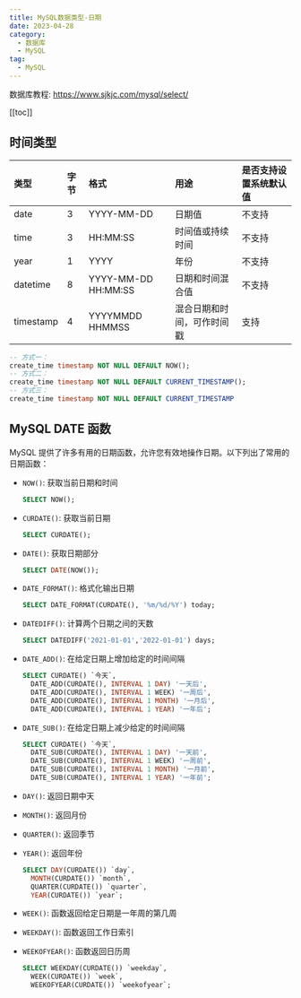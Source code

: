 ```yaml
---
title: MySQL数据类型-日期
date: 2023-04-28
category: 
  - 数据库
  - MySQL
tag: 
  - MySQL
---
```


数据库教程: <https://www.sjkjc.com/mysql/select/>

<!-- more -->
[[toc]]

## 时间类型

| 类型      | 字节 | 格式                | 用途                       | 是否支持设置系统默认值 |
| :-------- | :--- | :------------------ | :------------------------- | :--------------------- |
| date      | 3    | YYYY-MM-DD          | 日期值                     | 不支持                 |
| time      | 3    | HH:MM:SS            | 时间值或持续时间           | 不支持                 |
| year      | 1    | YYYY                | 年份                       | 不支持                 |
| datetime  | 8    | YYYY-MM-DD HH:MM:SS | 日期和时间混合值           | 不支持                 |
| timestamp | 4    | YYYYMMDD HHMMSS     | 混合日期和时间，可作时间戳 | 支持                   |

```sql
-- 方式一：
create_time timestamp NOT NULL DEFAULT NOW();
-- 方式二：
create_time timestamp NOT NULL DEFAULT CURRENT_TIMESTAMP();
-- 方式三：
create_time timestamp NOT NULL DEFAULT CURRENT_TIMESTAMP
```

## MySQL DATE 函数

MySQL 提供了许多有用的日期函数，允许您有效地操作日期。以下列出了常用的日期函数：

- `NOW()`: 获取当前日期和时间

  ```sql
  SELECT NOW();
  ```

- `CURDATE()`: 获取当前日期

  ```sql
  SELECT CURDATE();
  ```

- `DATE()`: 获取日期部分

  ```sql
  SELECT DATE(NOW());
  ```

- `DATE_FORMAT()`: 格式化输出日期

  ```sql
  SELECT DATE_FORMAT(CURDATE(), '%m/%d/%Y') today;
  ```

- `DATEDIFF()`: 计算两个日期之间的天数

  ```sql
  SELECT DATEDIFF('2021-01-01','2022-01-01') days;
  ```

- `DATE_ADD()`: 在给定日期上增加给定的时间间隔

  ```sql
  SELECT CURDATE() `今天`,
    DATE_ADD(CURDATE(), INTERVAL 1 DAY) '一天后',
    DATE_ADD(CURDATE(), INTERVAL 1 WEEK) '一周后',
    DATE_ADD(CURDATE(), INTERVAL 1 MONTH) '一月后',
    DATE_ADD(CURDATE(), INTERVAL 1 YEAR) '一年后';
  ```

- `DATE_SUB()`: 在给定日期上减少给定的时间间隔

  ```sql
  SELECT CURDATE() `今天`,
    DATE_SUB(CURDATE(), INTERVAL 1 DAY) '一天前',
    DATE_SUB(CURDATE(), INTERVAL 1 WEEK) '一周前',
    DATE_SUB(CURDATE(), INTERVAL 1 MONTH) '一月前',
    DATE_SUB(CURDATE(), INTERVAL 1 YEAR) '一年前';
  ```

- `DAY()`: 返回日期中天
- `MONTH()`: 返回月份
- `QUARTER()`: 返回季节
- `YEAR()`: 返回年份

  ```sql
  SELECT DAY(CURDATE()) `day`,
    MONTH(CURDATE()) `month`,
    QUARTER(CURDATE()) `quarter`,
    YEAR(CURDATE()) `year`;
  ```

- `WEEK()`: 函数返回给定日期是一年周的第几周
- `WEEKDAY()`: 函数返回工作日索引
- `WEEKOFYEAR()`: 函数返回日历周

  ```sql
  SELECT WEEKDAY(CURDATE()) `weekday`,
    WEEK(CURDATE()) `week`,
    WEEKOFYEAR(CURDATE()) `weekofyear`;
  ```
